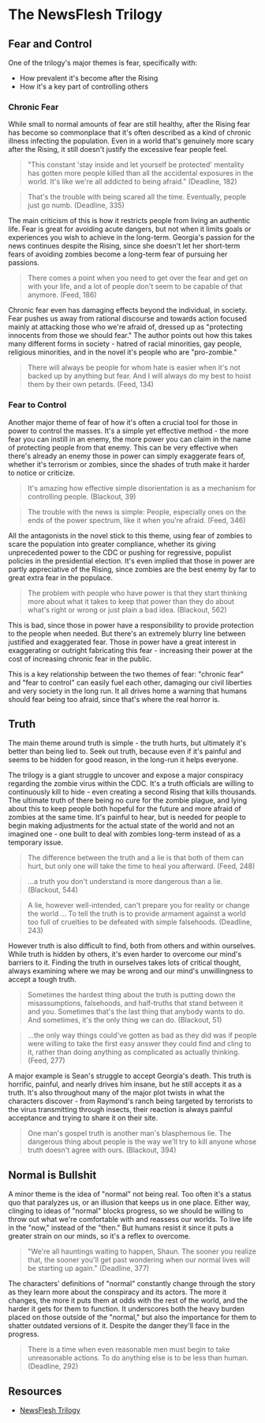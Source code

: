 # The NewsFlesh Trilogy

## Fear and Control

One of the trilogy's major themes is fear, specifically with:

* How prevalent it's become after the Rising
* How it's a key part of controlling others

### Chronic Fear

While small to normal amounts of fear are still healthy, after the Rising fear has become so commonplace that it's often described as a kind of chronic illness infecting the population. Even in a world that's genuinely more scary after the Rising, it still doesn't justify the excessive fear people feel.

> "This constant 'stay inside and let yourself be protected' mentality has gotten more people killed than all the accidental exposures in the world. It's like we're all addicted to being afraid." (Deadline, 182)

> That's the trouble with being scared all the time. Eventually, people just go numb. (Deadline, 335)

The main criticism of this is how it restricts people from living an authentic life. Fear is great for avoiding acute dangers, but not when it limits goals or experiences you wish to achieve in the long-term. Georgia's passion for the news continues despite the Rising, since she doesn't let her short-term fears of avoiding zombies become a long-term fear of pursuing her passions.

> There comes a point when you need to get over the fear and get on with your life, and a lot of people don't seem to be capable of that anymore. (Feed, 186)

Chronic fear even has damaging effects beyond the individual, in society. Fear pushes us away from rational discourse and towards action focused mainly at attacking those who we're afraid of, dressed up as "protecting innocents from those we should fear." The author points out how this takes many different forms in society - hatred of racial minorities, gay people, religious minorities, and in the novel it's people who are "pro-zombie."

> There will always be people for whom hate is easier when it's not backed up by anything but fear. And I will always do my best to hoist them by their own petards. (Feed, 134)

### Fear to Control

Another major theme of fear of how it's often a crucial tool for those in power to control the masses. It's a simple yet effective method - the more fear you can instill in an enemy, the more power you can claim in the name of protecting people from that enemy. This can be very effective when there's already an enemy those in power can simply exaggerate fears of, whether it's terrorism or zombies, since the shades of truth make it harder to notice or criticize.

> It's amazing how effective simple disorientation is as a mechanism for controlling people. (Blackout, 39)

> The trouble with the news is simple: People, especially ones on the ends of the power spectrum, like it when you're afraid. (Feed, 346)

All the antagonists in the novel stick to this theme, using fear of zombies to scare the population into greater compliance, whether its giving unprecedented power to the CDC or pushing for regressive, populist policies in the presidential election. It's even implied that those in power are partly appreciative of the Rising, since zombies are the best enemy by far to great extra fear in the populace.

> The problem with people who have power is that they start thinking more about what it takes to keep that power than they do about what's right or wrong or just plain a bad idea. (Blackout, 562)

This is bad, since those in power have a responsibility to provide protection to the people when needed. But there's an extremely blurry line between justified and exaggerated fear. Those in power have a great interest in exaggerating or outright fabricating this fear - increasing their power at the cost of increasing chronic fear in the public.

This is a key relationship between the two themes of fear: "chronic fear" and "fear to control" can easily fuel each other, damaging our civil liberties and very society in the long run. It all drives home a warning that humans should fear being too afraid, since that's where the real horror is.

## Truth

The main theme around truth is simple - the truth hurts, but ultimately it's better than being lied to. Seek out truth, because even if it's painful and seems to be hidden for good reason, in the long-run it helps everyone.

The trilogy is a giant struggle to uncover and expose a major conspiracy regarding the zombie virus within the CDC. It's a truth officials are willing to continuously kill to hide - even creating a second Rising that kills thousands. The ultimate truth of there being no cure for the zombie plague, and lying about this to keep people both hopeful for the future and more afraid of zombies at the same time. It's painful to hear, but is needed for people to begin making adjustments for the actual state of the world and not an imagined one - one built to deal with zombies long-term instead of as a temporary issue.

> The difference between the truth and a lie is that both of them can hurt, but only one will take the time to heal you afterward. (Feed, 248)

> ...a truth you don't understand is more dangerous than a lie. (Blackout, 544)

> A lie, however well-intended, can't prepare you for reality or change the world ... To tell the truth is to provide armament against a world too full of cruelties to be defeated with simple falsehoods. (Deadline, 243)

However truth is also difficult to find, both from others and within ourselves. While truth is hidden by others, it's even harder to overcome our mind's barriers to it. Finding the truth in ourselves takes lots of critical thought, always examining where we may be wrong and our mind's unwillingness to accept a tough truth.

> Sometimes the hardest thing about the truth is putting down the misassumptions, falsehoods, and half-truths that stand between it and you. Sometimes that's the last thing that anybody wants to do. And sometimes, it's the only thing we can do. (Blackout, 51)

> ...the only way things could've gotten as bad as they did was if people were willing to take the first easy answer they could find and cling to it, rather than doing anything as complicated as actually thinking. (Feed, 277)

A major example is Sean's struggle to accept Georgia's death. This truth is horrific, painful, and nearly drives him insane, but he still accepts it as a truth. It's also throughout many of the major plot twists in what the characters discover - from Raymond's ranch being targeted by terrorists to the virus transmitting through insects, their reaction is always painful acceptance and trying to share it on their site.

> One man's gospel truth is another man's blasphemous lie. The dangerous thing about people is the way we'll try to kill anyone whose truth doesn't agree with ours. (Blackout, 394)

## Normal is Bullshit

A minor theme is the idea of "normal" not being real. Too often it's a status quo that paralyzes us, or an illusion that keeps us in one place. Either way, clinging to ideas of "normal" blocks progress, so we should be willing to throw out what we're comfortable with and reassess our worlds. To live life in the "now," instead of the "then." But humans resist it since it puts a greater strain on our minds, so it's a reflex to overcome.

> "We're all hauntings waiting to happen, Shaun. The sooner you realize that, the sooner you'll get past wondering when our normal lives will be starting up again." (Deadline, 377)

The characters' definitions of "normal" constantly change through the story as they learn more about the conspiracy and its actors. The more it changes, the more it puts them at odds with the rest of the world, and the harder it gets for them to function. It underscores both the heavy burden placed on those outside of the "normal," but also the importance for them to shatter outdated versions of it. Despite the danger they'll face in the progress.

> There is a time when even reasonable men must begin to take unreasonable actions. To do anything else is to be less than human. (Deadline, 292)

## Resources
  * [NewsFlesh Trilogy](https://www.amazon.com/gp/bookseries/B00CKBW9DS/kindle/ref=sr_bookseries_null_B00CKBW9DS)
